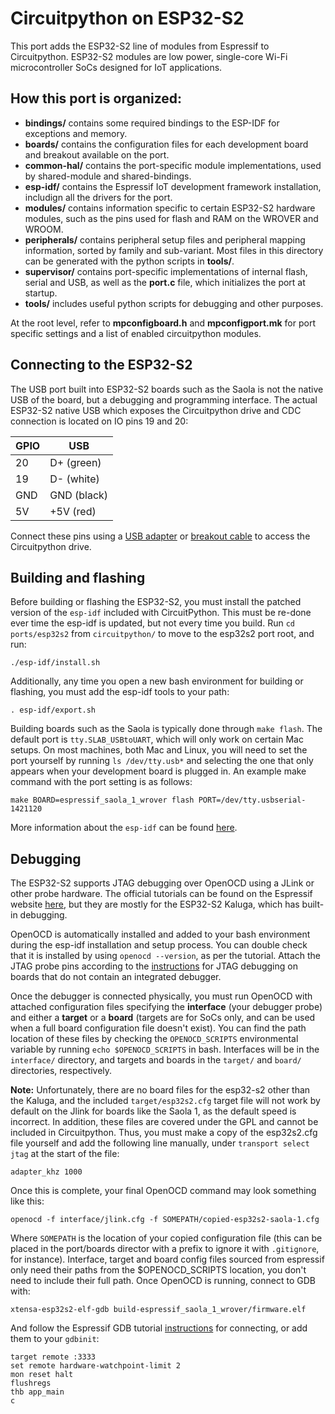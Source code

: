 # Circuitpython on ESP32-S2 #

This port adds the ESP32-S2 line of modules from Espressif to Circuitpython. ESP32-S2 modules are low power, single-core Wi-Fi microcontroller SoCs designed for IoT applications.

## How this port is organized: ##

- **bindings/** contains some required bindings to the ESP-IDF for exceptions and memory.
- **boards/** contains the configuration files for each development board and breakout available on the port.
- **common-hal/** contains the port-specific module implementations, used by shared-module and shared-bindings.
- **esp-idf/** contains the Espressif IoT development framework installation, includign all the drivers for the port.
- **modules/** contains information specific to certain ESP32-S2 hardware modules, such as the pins used for flash and RAM on the WROVER and WROOM.
- **peripherals/** contains peripheral setup files and peripheral mapping information, sorted by family and sub-variant. Most files in this directory can be generated with the python scripts in **tools/**.
- **supervisor/** contains port-specific implementations of internal flash, serial and USB, as well as the **port.c** file, which initializes the port at startup.
- **tools/** includes useful python scripts for debugging and other purposes.

At the root level, refer to **mpconfigboard.h** and **mpconfigport.mk** for port specific settings and a list of enabled circuitpython modules.

## Connecting to the ESP32-S2 ##

The USB port built into ESP32-S2 boards such as the Saola is not the native USB of the board, but a debugging and programming interface. The actual ESP32-S2 native USB which exposes the Circuitpython drive and CDC connection is located on IO pins 19 and 20:

| GPIO | USB         |
| ---- | ----------- |
| 20   | D+ (green)  |
| 19   | D- (white)  |
| GND  | GND (black) |
| 5V   | +5V (red)   |

Connect these pins using a [USB adapter](https://www.adafruit.com/product/4090) or [breakout cable](https://www.adafruit.com/product/4448) to access the Circuitpython drive.

## Building and flashing ##

Before building or flashing the ESP32-S2, you must install the patched version of the `esp-idf` included with CircuitPython. This must be re-done ever time the esp-idf is updated, but not every time you build. Run `cd ports/esp32s2` from `circuitpython/` to move to the esp32s2 port root, and run:

```
./esp-idf/install.sh
```

Additionally, any time you open a new bash environment for building or flashing, you must add the esp-idf tools to your path:

```
. esp-idf/export.sh
```

Building boards such as the Saola is typically done through `make flash`. The default port is `tty.SLAB_USBtoUART`, which will only work on certain Mac setups. On most machines, both Mac and Linux, you will need to set the port yourself by running `ls /dev/tty.usb*` and selecting the one that only appears when your development board is plugged in. An example make command with the port setting is as follows:

```
make BOARD=espressif_saola_1_wrover flash PORT=/dev/tty.usbserial-1421120
```

More information about the `esp-idf` can be found [here](https://docs.espressif.com/projects/esp-idf/en/latest/esp32/).


## Debugging ##

The ESP32-S2 supports JTAG debugging over OpenOCD using a JLink or other probe hardware. The official tutorials can be found on the Espressif website [here](https://docs.espressif.com/projects/esp-idf/en/latest/esp32s2/api-guides/jtag-debugging/index.html), but they are mostly for the ESP32-S2 Kaluga, which has built-in debugging.

OpenOCD is automatically installed and added to your bash environment during the esp-idf installation and setup process. You can double check that it is installed by using `openocd --version`, as per the tutorial. Attach the JTAG probe pins according to the [instructions](https://docs.espressif.com/projects/esp-idf/en/latest/esp32s2/api-guides/jtag-debugging/configure-other-jtag.html) for JTAG debugging on boards that do not contain an integrated debugger.

Once the debugger is connected physically, you must run OpenOCD with attached configuration files specifying the **interface** (your debugger probe) and either a **target** or a **board** (targets are for SoCs only, and can be used when a full board configuration file doesn't exist). You can find the path location of these files by checking the `OPENOCD_SCRIPTS` environmental variable by running `echo $OPENOCD_SCRIPTS` in bash. Interfaces will be in the `interface/` directory, and targets and boards in the `target/` and `board/` directories, respectively.

**Note:** Unfortunately, there are no board files for the esp32-s2 other than the Kaluga, and the included `target/esp32s2.cfg` target file will not work by default on the Jlink for boards like the Saola 1, as the default speed is incorrect. In addition, these files are covered under the GPL and cannot be included in Circuitpython. Thus, you must make a copy of the esp32s2.cfg file yourself and add the following line manually, under `transport select jtag` at the start of the file:

```
adapter_khz 1000
```

Once this is complete, your final OpenOCD command may look something like this:

`openocd -f interface/jlink.cfg -f SOMEPATH/copied-esp32s2-saola-1.cfg`

Where `SOMEPATH` is the location of your copied configuration file (this can be placed in the port/boards director with a prefix to ignore it with `.gitignore`, for instance). Interface, target and board config files sourced from espressif only need their paths from the $OPENOCD_SCRIPTS location, you don't need to include their full path. Once OpenOCD is running, connect to GDB with:

`xtensa-esp32s2-elf-gdb build-espressif_saola_1_wrover/firmware.elf`

And follow the Espressif GDB tutorial [instructions](https://docs.espressif.com/projects/esp-idf/en/latest/esp32s2/api-guides/jtag-debugging/using-debugger.html) for connecting, or add them to your `gdbinit`:

```
target remote :3333
set remote hardware-watchpoint-limit 2
mon reset halt
flushregs
thb app_main
c
```
